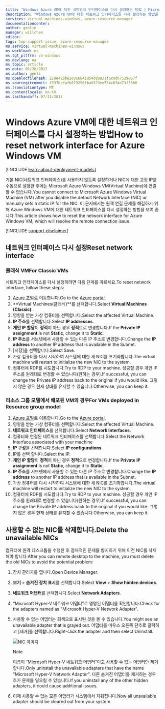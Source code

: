 ```yaml
---
title: "Windows Azure VM에 대한 네트워크 인터페이스를 다시 설정하는 방법 | Microsoft Docs"
description: "Windows Azure VM에 대한 네트워크 인터페이스를 다시 설정하는 방법을 보여 줍니다."
services: virtual-machines-windows, azure-resource-manager
documentationcenter: 
author: genlin
manager: willchen
editor: 
tags: top-support-issue, azure-resource-manager
ms.service: virtual-machines-windows
ms.workload: na
ms.tgt_pltfrm: vm-windows
ms.devlang: na
ms.topic: article
ms.date: 06/26/2017
ms.author: genli
ms.openlocfilehash: 220e426be20086841854d89831f6c9d67529867f
ms.sourcegitcommit: f537befafb079256fba0529ee554c034d73f36b0
ms.translationtype: MT
ms.contentlocale: ko-KR
ms.lasthandoff: 07/11/2017
---
```

# <a name="how-to-reset-network-interface-for-azure-windows-vm"></a><span data-ttu-id="d810d-103">Windows Azure VM에 대한 네트워크 인터페이스를 다시 설정하는 방법</span><span class="sxs-lookup"><span data-stu-id="d810d-103">How to reset network interface for Azure Windows VM</span></span> 

[!INCLUDE [learn-about-deployment-models](../../../includes/learn-about-deployment-models-both-include.md)]

<span data-ttu-id="d810d-104">기본 NIC(네트워크 인터페이스)를 사용하지 않도록 설정하거나 NIC에 대한 고정 IP를 수동으로 설정한 후에는 Microsoft Azure Windows VM(Virtual Machine)에 연결할 수 없습니다.</span><span class="sxs-lookup"><span data-stu-id="d810d-104">You cannot connect to Microsoft Azure Windows Virtual Machine (VM) after you disable the default Network Interface (NIC) or manually sets a static IP for the NIC.</span></span> <span data-ttu-id="d810d-105">이 문서에서는 원격 연결 문제를 해결하기 위해 Azure Windows VM에 대한 네트워크 인터페이스를 다시 설정하는 방법을 보여 줍니다.</span><span class="sxs-lookup"><span data-stu-id="d810d-105">This article shows how to reset the network interface for Azure Windows VM, which will resolve the remote connection issue.</span></span>

[!INCLUDE [support-disclaimer](../../../includes/support-disclaimer.md)]
## <a name="reset-network-interface"></a><span data-ttu-id="d810d-106">네트워크 인터페이스 다시 설정</span><span class="sxs-lookup"><span data-stu-id="d810d-106">Reset network interface</span></span>

### <a name="for-classic-vms"></a><span data-ttu-id="d810d-107">클래식 VM</span><span class="sxs-lookup"><span data-stu-id="d810d-107">For Classic VMs</span></span>

<span data-ttu-id="d810d-108">네트워크 인터페이스를 다시 설정하려면 다음 단계를 따르세요.</span><span class="sxs-lookup"><span data-stu-id="d810d-108">To reset network interface, follow these steps:</span></span>

1.  <span data-ttu-id="d810d-109">[Azure 포털]( https://ms.portal.azure.com)로 이동합니다.</span><span class="sxs-lookup"><span data-stu-id="d810d-109">Go to the [Azure portal]( https://ms.portal.azure.com).</span></span>
2.  <span data-ttu-id="d810d-110">**Virtual Machines(클래식)**를 선택합니다.</span><span class="sxs-lookup"><span data-stu-id="d810d-110">Select **Virtual Machines (Classic)**.</span></span>
3.  <span data-ttu-id="d810d-111">영향을 받는 가상 컴퓨터를 선택합니다.</span><span class="sxs-lookup"><span data-stu-id="d810d-111">Select the affected Virtual Machine.</span></span>
4.  <span data-ttu-id="d810d-112">**IP 주소**를 선택합니다.</span><span class="sxs-lookup"><span data-stu-id="d810d-112">Select **IP addresses**.</span></span>
5.  <span data-ttu-id="d810d-113">**개인 IP 할당**이 **정적**이 아닌 경우 **정적**으로 변경합니다.</span><span class="sxs-lookup"><span data-stu-id="d810d-113">If the **Private IP assignment**  is not  **Static**, change it to **Static**.</span></span>
6.  <span data-ttu-id="d810d-114">**IP 주소**를 서브넷에서 사용할 수 있는 다른 IP 주소로 변경합니다.</span><span class="sxs-lookup"><span data-stu-id="d810d-114">Change the **IP address** to another IP address that is available in the Subnet.</span></span>
7.  <span data-ttu-id="d810d-115">[저장]을 선택합니다.</span><span class="sxs-lookup"><span data-stu-id="d810d-115">Select Save.</span></span>
8.  <span data-ttu-id="d810d-116">가상 컴퓨터를 다시 시작하여 시스템에 대한 새 NIC를 초기화합니다.</span><span class="sxs-lookup"><span data-stu-id="d810d-116">The virtual machine will restart to initialize the new NIC to the system.</span></span>
9.  <span data-ttu-id="d810d-117">컴퓨터에 RDP를 시도합니다.</span><span class="sxs-lookup"><span data-stu-id="d810d-117">Try to RDP to your machine.</span></span> <span data-ttu-id="d810d-118">성공할 경우 개인 IP 주소를 원래대로 변경할 수 있습니다(원하는 경우).</span><span class="sxs-lookup"><span data-stu-id="d810d-118">If successful, you can change the Private IP address back to the original if you would like.</span></span> <span data-ttu-id="d810d-119">그렇지 않은 경우 현재 상태를 유지할 수 있습니다.</span><span class="sxs-lookup"><span data-stu-id="d810d-119">Otherwise, you can keep it.</span></span> 

### <a name="for-vms-deployed-in-resource-group-model"></a><span data-ttu-id="d810d-120">리소스 그룹 모델에서 배포된 VM의 경우</span><span class="sxs-lookup"><span data-stu-id="d810d-120">For VMs deployed in Resource group model</span></span>

1.  <span data-ttu-id="d810d-121">[Azure 포털]( https://ms.portal.azure.com)로 이동합니다.</span><span class="sxs-lookup"><span data-stu-id="d810d-121">Go to the [Azure portal]( https://ms.portal.azure.com).</span></span>
2.  <span data-ttu-id="d810d-122">영향을 받는 가상 컴퓨터를 선택합니다.</span><span class="sxs-lookup"><span data-stu-id="d810d-122">Select the affected Virtual Machine.</span></span>
3.  <span data-ttu-id="d810d-123">**네트워크 인터페이스**를 선택합니다.</span><span class="sxs-lookup"><span data-stu-id="d810d-123">Select **Network Interfaces**.</span></span>
4.  <span data-ttu-id="d810d-124">컴퓨터와 연결된 네트워크 인터페이스를 선택합니다.</span><span class="sxs-lookup"><span data-stu-id="d810d-124">Select the Network Interface associated with your machine</span></span>
5.  <span data-ttu-id="d810d-125">**IP 구성**을 선택합니다.</span><span class="sxs-lookup"><span data-stu-id="d810d-125">Select **IP configurations**.</span></span>
6.  <span data-ttu-id="d810d-126">IP를 선택 합니다.</span><span class="sxs-lookup"><span data-stu-id="d810d-126">Select the IP.</span></span> 
7.  <span data-ttu-id="d810d-127">**개인 IP 할당**이 **정적**이 아닌 경우 **정적**으로 변경합니다.</span><span class="sxs-lookup"><span data-stu-id="d810d-127">If the **Private IP assignment**  is not  **Static**, change it to **Static**.</span></span>
8.  <span data-ttu-id="d810d-128">**IP 주소**를 서브넷에서 사용할 수 있는 다른 IP 주소로 변경합니다.</span><span class="sxs-lookup"><span data-stu-id="d810d-128">Change the **IP address** to another IP address that is available in the Subnet.</span></span>
9. <span data-ttu-id="d810d-129">가상 컴퓨터를 다시 시작하여 시스템에 대한 새 NIC를 초기화합니다.</span><span class="sxs-lookup"><span data-stu-id="d810d-129">The virtual machine will restart to initialize the new NIC to the system.</span></span>
10. <span data-ttu-id="d810d-130">컴퓨터에 RDP를 시도합니다.</span><span class="sxs-lookup"><span data-stu-id="d810d-130">Try to RDP to your machine.</span></span> <span data-ttu-id="d810d-131">성공할 경우 개인 IP 주소를 원래대로 변경할 수 있습니다(원하는 경우).</span><span class="sxs-lookup"><span data-stu-id="d810d-131">If successful, you can change the Private IP address back to the original if you would like.</span></span> <span data-ttu-id="d810d-132">그렇지 않은 경우 현재 상태를 유지할 수 있습니다.</span><span class="sxs-lookup"><span data-stu-id="d810d-132">Otherwise, you can keep it.</span></span> 

## <a name="delete-the-unavailable-nics"></a><span data-ttu-id="d810d-133">사용할 수 없는 NIC를 삭제합니다.</span><span class="sxs-lookup"><span data-stu-id="d810d-133">Delete the unavailable NICs</span></span>
<span data-ttu-id="d810d-134">컴퓨터에 원격 데스크톱을 수행한 후 잠재적인 문제를 방지하기 위해 이전 NIC를 삭제해야 합니다.</span><span class="sxs-lookup"><span data-stu-id="d810d-134">After you can remote desktop to the machine, you must delete the old NICs to avoid the potential problem:</span></span>

1.  <span data-ttu-id="d810d-135">장치 관리자를 엽니다.</span><span class="sxs-lookup"><span data-stu-id="d810d-135">Open Device Manager.</span></span>
2.  <span data-ttu-id="d810d-136">**보기** > **숨겨진 장치 표시**를 선택합니다.</span><span class="sxs-lookup"><span data-stu-id="d810d-136">Select **View** > **Show hidden devices**.</span></span>
3.  <span data-ttu-id="d810d-137">**네트워크 어댑터**를 선택합니다.</span><span class="sxs-lookup"><span data-stu-id="d810d-137">Select **Network Adapters**.</span></span> 
4.  <span data-ttu-id="d810d-138">“Microsoft Hyper-V 네트워크 어댑터”로 명명된 어댑터를 확인합니다.</span><span class="sxs-lookup"><span data-stu-id="d810d-138">Check for the adapters named as "Microsoft Hyper-V Network Adapter".</span></span>
5.  <span data-ttu-id="d810d-139">사용할 수 없는 어댑터는 회색으로 표시된 것을 볼 수 있습니다.</span><span class="sxs-lookup"><span data-stu-id="d810d-139">You might see an unavailable adapter that is grayed out.</span></span> <span data-ttu-id="d810d-140">어댑터를 마우스 오른쪽 단추로 클릭하고 [제거]를 선택합니다.</span><span class="sxs-lookup"><span data-stu-id="d810d-140">Right-click the adapter and then select Uninstall.</span></span>

    ![NIC 이미지](media/reset-network-interface/nicpage.png)

    > [!NOTE]
    > <span data-ttu-id="d810d-142">이름이 “Microsoft Hyper-V 네트워크 어댑터”이고 사용할 수 없는 어댑터만 제거합니다.</span><span class="sxs-lookup"><span data-stu-id="d810d-142">Only uninstall the unavailable adapters that have the name "Microsoft Hyper-V Network Adapter".</span></span> <span data-ttu-id="d810d-143">다른 숨겨진 어댑터를 제거하는 경우 추가 문제를 일으킬 수 있습니다.</span><span class="sxs-lookup"><span data-stu-id="d810d-143">If you uninstall any of the other hidden adapters, it could cause additional issues.</span></span>
    >
    >

6.  <span data-ttu-id="d810d-144">이제 사용할 수 없는 모든 어댑터가 시스템에서 지워집니다.</span><span class="sxs-lookup"><span data-stu-id="d810d-144">Now all unavailable adapter should be cleared out from your system.</span></span>